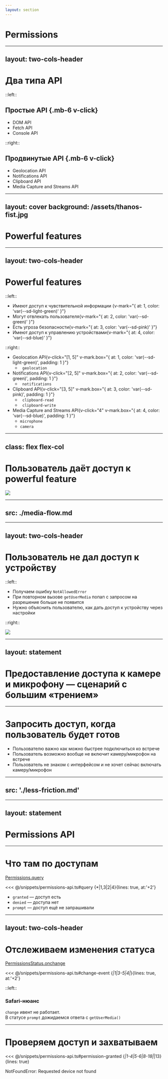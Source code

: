 ```yaml
---
layout: section
---
```


# Permissions

<!--
Перейдем к обсуждению разрешению

TODO: Ссылки на материалы
-->

---
layout: two-cols-header
---

# Два типа API

::left::


## Простые API {.mb-6 v-click}

<v-clicks>

- DOM API
- Fetch API
- Console API

</v-clicks>


::right::

## Продвинутые API {.mb-6 v-click}

<v-clicks>

- Geolocation API 
- Notifications API 
- Clipboard API 
- Media Capture and Streams API 

</v-clicks>

<!-- quote -->

---
layout: cover
background: /assets/thanos-fist.jpg
---

# Powerful features

<style>
  .slidev-layout h1 {
    @apply text-8xl;
  }
</style>

---
layout: two-cols-header
---

# Powerful features

::left::

<v-clicks>

- Имеют доступ к чувствительной информации {v-mark="{ at: 1, color: 'var(--sd-light-green)' }"}
- Могут отвлекать пользователя{v-mark="{ at: 2, color: 'var(--sd-green)' }"}
- Есть угроза безопасности{v-mark="{ at: 3, color: 'var(--sd-pink)' }"}
- Имеют доступ к управлению устройствами{v-mark="{ at: 4, color: 'var(--sd-blue)' }"}

</v-clicks>

::right::

- Geolocation API{v-click="[1, 5]" v-mark.box="{ at: 1, color: 'var(--sd-light-green)', padding: 1 }"} 
  - <code> geolocation</code>
- Notifications API{v-click="[2, 5]" v-mark.box="{ at: 2, color: 'var(--sd-green)', padding: 1  }"}
  - <code> notifications</code>
- Clipboard API{v-click="[3, 5]" v-mark.box="{ at: 3, color: 'var(--sd-pink)', padding: 1  }"}
  - <code> clipboard-read </code>
  - <code> clipboard-write </code>
- Media Capture and Streams API{v-click="4" v-mark.box="{ at: 4, color: 'var(--sd-blue)', padding: 1  }"}
  - <code>microphone</code>
  - <code>camera</code>

<style>
  .slidev-layout {
    @apply gap-x-6;
  }
  </style>


---
class: flex flex-col
---

# Пользователь даёт доступ к powerful feature

<Image src="/assets/granting-permissions.png" />

<!--
TODO: Поправить мем - сделать побольше картинку и поставить её повыше
-->

---
src: ./media-flow.md
---
 

---
layout: two-cols-header
---

# Пользователь не дал доступ к устройству

::left::
<v-clicks>

- Получаем ошибку `NotAllowedError`
- При повторном вызове `getUserMedia` попап с запросом на разрешение больше не&nbsp;появится
- Нужно объяснить пользователю, как дать доступ к устройству через настройки

</v-clicks>

::right::

<Image v-after src="/assets/permission-explainer.png" />

<style>
  .two-cols-header {
    @apply gap-x-4;
  }
</style>

<!--
Нужно поддерживать отображение всех иконок, чтобы показать пользователю
-->

---
layout: statement
---

# Предоставление доступа к&nbsp;камере и микрофону — сценарий с большим «трением»

<!--
TODO: Не читать со слайда
-->

---

# Запросить доступ, когда пользователь будет готов

<div class="grid grid-cols-[1fr_minmax(260px,_30%)] grid-rows-1 gap-x-8 max-w-full overflow-hidden">  

<v-clicks>

- Пользователю важно как можно быстрее подключиться ко встрече
- Пользователь возможно вообще не включит камеру/микрофон на встрече
- Пользователь не знаком с интерфейсом и не хочет сейчас включать камеру/микрофон

</v-clicks>

<SlidevVideo class="h-full rounded-xl object-contain" autoplay muted loop>
  <source src="/assets/no-update-no-issues.mp4" type="video/mp4">
</SlidevVideo>
</div>

<!--
TODO: Четче сформулировать речь по слайду
-->

---
src: './less-friction.md'
---

--- 
layout: statement
---

# Permissions API

<!-- В этом нам поможет пермишнс апи -->

---

# Что там по доступам


<div v-click="1" class="mb-8">

[Permissions.query](https://w3c.github.io/permissions/#query-method)

<<< @/snippets/permissions-api.ts#query {*|1,3|2|4}{lines: true, at:'+2'}
</div>

<v-clicks> 

- `granted` — доступ есть
- `denied` — доступа нет
- `prompt` — доступ ещё не запрашивали

</v-clicks>

---
layout: two-cols-header
---

# Отслеживаем изменения статуса

<div v-click="1" class="mb-6">

[PermissionsStatus.onchange](https://w3c.github.io/permissions/#dom-permissionstatus-onchange)

<<< @/snippets/permissions-api.ts#change-event {*|1|3-5|4|*}{lines: true, at:'+2'}

</div>

::left::

<div v-click class="blue-block h-full">

### Safari-нюанс

`change` ивент не работает.<br>
В&nbsp;статусе `prompt` дожидаемся ответа с&nbsp;`getUserMedia()`

</div>

<style>
  .slidev-layout {
    @apply gap-x-10 gap-y-7;
  }
</style>

<!--
TODO: Написать пару слов про то, что состояния granted и denied конечные, вставить кратинку, например
-->

---

 
# Проверяем доступ и захватываем

<div>

<<< @/snippets/permissions-api.ts#permission-granted {*|1-4|5-6|8-18|*|13}{lines: true}

</div>


<v-click at="4">
<div class="pink-text">NotFoundError: Requested device not found</div>
</v-click>


<style>
  .slidev-vclick-hidden {
    display: none;
  }
</style>
